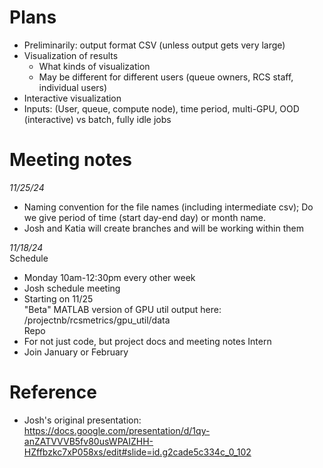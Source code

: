 # Plans
* Preliminarily: output format CSV (unless output gets very large)
* Visualization of results
  * What kinds of visualization
  * May be different for different users (queue owners, RCS staff, individual users)
* Interactive visualization
* Inputs: (User, queue, compute node), time period, multi-GPU, OOD (interactive) vs batch, fully idle jobs

# Meeting notes

*11/25/24*
- Naming convention for the file names (including intermediate csv); Do we give period of time (start day-end day) or month name.
- Josh and Katia will create branches and will be working within them

*11/18/24*  
Schedule
- Monday 10am-12:30pm every other week
- Josh schedule meeting
- Starting on 11/25 <br>
"Beta" MATLAB version of GPU util output here: /projectnb/rcsmetrics/gpu_util/data  
Repo  
- For not just code, but project docs and meeting notes
Intern
- Join January or February

# Reference
- Josh's original presentation: https://docs.google.com/presentation/d/1qy-anZATVVVB5fv80usWPAIZHH-HZffbzkc7xP058xs/edit#slide=id.g2cade5c334c_0_102
